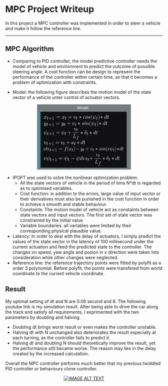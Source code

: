 # MPC Project Writeup

In this project a MPC controller was implemented in order to steer a vehicle and make it follow the reference line. 

---



## MPC Algorithm

* Comparing to PID controller, the model predictive controller needs the model of vehicle and environment to predict the outcome of possible 
steering angle. A cost function can be design to represent the performance of the controller within certain time, so that it becomes a problem 
of optimization with constraints.

* Model: 
the following figure describes the motion model of the state vector of a vehicle unter control of actuator vectors.
<p align="center">
  <img src="model.png" width="300" />
</p>

* IPOPT was used to solve the nonlinear optimization problem.
  - All the state vectors of vehicle in the period of time N*dt is regarded as to optimised variables.
  - Cost function: in addition to the errors, large value of input vector or their derivatives must also be punished in the cost function in 
  order to achieve a smooth and stable behaviour.
  - Constaints: The motion model of vehicle act as constaints between state vectors and input vectors. 
  The first set of state vector was constrained by the initial value
  - Variable boundaries: all variables were limited by their corresponding physical plausible value.
* Latency: In order to deal with the delay of actuators, I simply predict the values of the state vector in the latency of 100 millisecond 
under the current actuation and feed the predicted state to the controller. The changes on speed, yaw angle and posion in x direction were taken into consideration while other changes were neglected.
* Reference line: the reference trajectory points were fitted by polyfit as a order 3 polynomial. Before polyfit, the points were transfered from world coordinate to the current vehicle coordinate.




## Result
My optimal setting of dt and N are 0.08 second and 8. The following youtube link is my simulation result. After being able to drive the
 car along the track and satisfy all requirements, I exprimented with the two parameters by doubling and halving. 
 * Doubling dt brings worst result or even makes the controller unstable.
 * Halving dt with N unchanged also deteriorates the result especially at each turning, as the controller fails to predict it.
 * Halving dt and doubling N should theoretically improve the result, yet the performance still became worse. The reason may lies in the delay 
 created by the increased calculation.
 
Overall the MPC controller performs much better that my previous twiddled PID controller or behaviours clone controller.

<div align="center">
  <a href="https://youtu.be/whn4bSB1m0g=YOUTUBE_VIDEO_ID_HERE"><img src="https://i.ytimg.com/vi/whn4bSB1m0g/hqdefault.jpg" alt="IMAGE ALT TEXT"></a>
</div>
